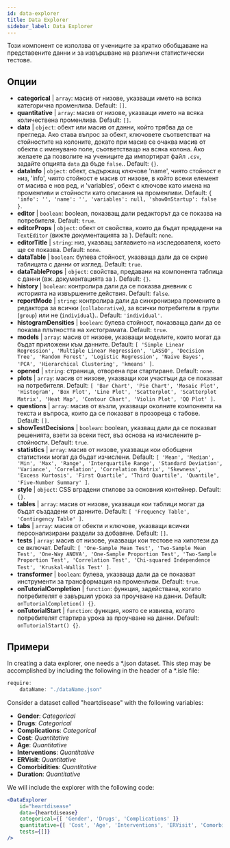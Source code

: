 ```yaml
---
id: data-explorer 
title: Data Explorer
sidebar_label: Data Explorer
---
```


Този компонент се използва от учениците за кратко обобщаване на представените данни и за извършване на различни статистически тестове.

## Опции

* __categorical__ | `array`: масив от низове, указващи името на всяка категорична променлива. Default: `[]`.
* __quantitative__ | `array`: масив от низове, указващи името на всяка количествена променлива. Default: `[]`.
* __data__ | `object`: обект или масив от данни, който трябва да се прегледа. Ако става въпрос за обект, ключовете съответстват на стойностите на колоните, докато при масив се очаква масив от обекти с именувано поле, съответстващо на всяка колона. Ако желаете да позволите на учениците да импортират файл `.csv`, задайте опцията `data` да бъде `false`.. Default: `{}`.
* __dataInfo__ | `object`: обект, съдържащ ключове \'name\', чиято стойност е низ, \'info\', чиято стойност е масив от низове, в който всеки елемент от масива е нов ред, и \'variables\', обект с ключове като имена на променливи и стойности като описания на променливи. Default: `{
  'info': '',
  'name': '',
  'variables': null,
  'showOnStartup': false
}`.
* __editor__ | `boolean`: boolean, показващ дали редакторът да се показва на потребителя. Default: `true`.
* __editorProps__ | `object`: обект от свойства, които да бъдат предадени на `TextEditor` (вижте документацията за <TextEditor />). Default: `none`.
* __editorTitle__ | `string`: низ, указващ заглавието на изследователя, което ще се показва. Default: `none`.
* __dataTable__ | `boolean`: булева стойност, указваща дали да се скрие таблицата с данни от изглед. Default: `true`.
* __dataTableProps__ | `object`: свойства, предавани на компонента таблица с данни (вж. документацията за <DataTable />). Default: `{}`.
* __history__ | `boolean`: контролира дали да се показва дневник с историята на извършените действия. Default: `false`.
* __reportMode__ | `string`: контролира дали да синхронизира промените в редактора за всички (`collaborative`), за всички потребители в групи (`group`) или не (`individual`).. Default: `'individual'`.
* __histogramDensities__ | `boolean`: булева стойност, показваща дали да се показва плътността на хистограмата. Default: `true`.
* __models__ | `array`: масив от низове, указващи моделите, които могат да бъдат приложени към данните. Default: `[
  'Simple Linear Regression',
  'Multiple Linear Regression',
  'LASSO',
  'Decision Tree',
  'Random Forest',
  'Logistic Regression',
  'Naive Bayes',
  'PCA',
  'Hierarchical Clustering',
  'kmeans'
]`.
* __opened__ | `string`: страница, отворена при стартиране. Default: `none`.
* __plots__ | `array`: масив от низове, указващи кои участъци да се показват на потребителя. Default: `[
  'Bar Chart',
  'Pie Chart',
  'Mosaic Plot',
  'Histogram',
  'Box Plot',
  'Line Plot',
  'Scatterplot',
  'Scatterplot Matrix',
  'Heat Map',
  'Contour Chart',
  'Violin Plot',
  'QQ Plot'
]`.
* __questions__ | `array`: масив от възли, указващи околните компоненти на текста и въпроса, които да се показват в прозореца с табове. Default: `[]`.
* __showTestDecisions__ | `boolean`: boolean, указващ дали да се показват решенията, взети за всеки тест, въз основа на изчислените p-стойности. Default: `true`.
* __statistics__ | `array`: масив от низове, указващи кои обобщени статистики могат да бъдат изчислени. Default: `[
  'Mean',
  'Median',
  'Min',
  'Max',
  'Range',
  'Interquartile Range',
  'Standard Deviation',
  'Variance',
  'Correlation',
  'Correlation Matrix',
  'Skewness',
  'Excess Kurtosis',
  'First Quartile',
  'Third Quartile',
  'Quantile',
  'Five-Number Summary'
]`.
* __style__ | `object`: CSS вградени стилове за основния контейнер. Default: `{}`.
* __tables__ | `array`: масив от низове, указващи кои таблици могат да бъдат създадени от данните. Default: `[
  'Frequency Table',
  'Contingency Table'
]`.
* __tabs__ | `array`: масив от обекти и ключове, указващи всички персонализирани раздели за добавяне. Default: `[]`.
* __tests__ | `array`: масив от низове, указващи кои тестове на хипотези да се включат. Default: `[
  'One-Sample Mean Test',
  'Two-Sample Mean Test',
  'One-Way ANOVA',
  'One-Sample Proportion Test',
  'Two-Sample Proportion Test',
  'Correlation Test',
  'Chi-squared Independence Test',
  'Kruskal-Wallis Test'
]`.
* __transformer__ | `boolean`: булева, указваща дали да се показват инструменти за трансформация на променливи. Default: `true`.
* __onTutorialCompletion__ | `function`: функция, задействана, когато потребителят е завършил урока за проучване на данни. Default: `onTutorialCompletion() {}`.
* __onTutorialStart__ | `function`: функция, която се извиква, когато потребителят стартира урока за проучване на данни. Default: `onTutorialStart() {}`.


## Примери

In creating a data explorer, one needs a *.json dataset. This step may be accomplished by including the following in the header of a *.isle file:

```js
require:
    dataName: "./dataName.json"
```

Consider a dataset called "heartdisease" with the following variables:
* __Gender__: _Categorical_
* __Drugs__: _Categorical_
* __Complications__: _Categorical_
* __Cost__: _Quantitative_
* __Age__: _Quantitative_
* __Interventions__: _Quantitative_
* __ERVisit__: _Quantitative_
* __Comorbidities__: _Quantitative_
* __Duration__: _Quantitative_

We will include the explorer with the following code:

```jsx live
<DataExplorer 
    id="heartdisease"
    data={heartdisease} 
    categorical={[ 'Gender', 'Drugs', 'Complications' ]}
    quantitative={[ 'Cost', 'Age', 'Interventions', 'ERVisit', 'Comorbidities', 'Duration' ]}
    tests={[]}
/>
```



